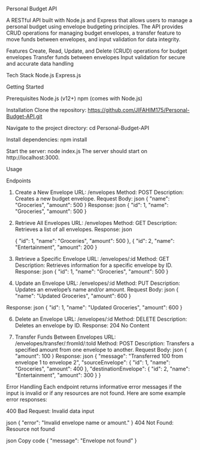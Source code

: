 Personal Budget API

A RESTful API built with Node.js and Express that allows users to manage a personal budget using envelope budgeting principles. The API provides CRUD operations for managing budget envelopes, a transfer feature to move funds between envelopes, and input validation for data integrity.

Features
Create, Read, Update, and Delete (CRUD) operations for budget envelopes
Transfer funds between envelopes
Input validation for secure and accurate data handling

Tech Stack
Node.js
Express.js

Getting Started

Prerequisites
Node.js (v12+)
npm (comes with Node.js)

Installation 
Clone the repository: https://github.com/JIFAHIM175/Personal-Budget-API.git

Navigate to the project directory: cd Personal-Budget-API

Install dependencies: npm install

Start the server:
node index.js
The server should start on http://localhost:3000.

Usage

Endpoints
1. Create a New Envelope
URL: /envelopes
Method: POST
Description: Creates a new budget envelope.
Request Body:
json
{
    "name": "Groceries",
    "amount": 500
}
Response:
json
{
    "id": 1,
    "name": "Groceries",
    "amount": 500
}

2. Retrieve All Envelopes
URL: /envelopes
Method: GET
Description: Retrieves a list of all envelopes.
Response:
json

   {
        "id": 1,
        "name": "Groceries",
        "amount": 500
    },
    {
        "id": 2,
        "name": "Entertainment",
        "amount": 200
    }
  
4. Retrieve a Specific Envelope
URL: /envelopes/:id
Method: GET
Description: Retrieves information for a specific envelope by ID.
Response:
json
{
    "id": 1,
    "name": "Groceries",
    "amount": 500
}

5. Update an Envelope
URL: /envelopes/:id
Method: PUT
Description: Updates an envelope’s name and/or amount.
Request Body:
json
{
    "name": "Updated Groceries",
    "amount": 600
}

Response:
json
{
    "id": 1,
    "name": "Updated Groceries",
    "amount": 600
}

6. Delete an Envelope
URL: /envelopes/:id
Method: DELETE
Description: Deletes an envelope by ID.
Response: 204 No Content

8. Transfer Funds Between Envelopes
URL: /envelopes/transfer/:fromId/:toId
Method: POST
Description: Transfers a specified amount from one envelope to another.
Request Body:
json
{
    "amount": 100
}
Response:
json
{
    "message": "Transferred 100 from envelope 1 to envelope 2",
    "sourceEnvelope": {
        "id": 1,
        "name": "Groceries",
        "amount": 400
    },
    "destinationEnvelope": {
        "id": 2,
        "name": "Entertainment",
        "amount": 300
    }
}

Error Handling
Each endpoint returns informative error messages if the input is invalid or if any resources are not found. Here are some example error responses:

400 Bad Request: Invalid data input

json
{
    "error": "Invalid envelope name or amount."
}
404 Not Found: Resource not found

json
Copy code
{
    "message": "Envelope not found"
}
